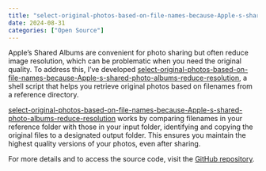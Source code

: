```yaml
---
title: "select-original-photos-based-on-file-names-because-Apple-s-shared-photo-albums-reduce-resolution"
date: 2024-08-31
categories: ["Open Source"]
---
```


Apple’s Shared Albums are convenient for photo sharing but often reduce image resolution, which can be problematic when you need the original quality. To address this, I’ve developed [select-original-photos-based-on-file-names-because-Apple-s-shared-photo-albums-reduce-resolution](https://github.com/klausbreyer/select-original-photos-based-on-file-names-because-Apple-s-shared-photo-albums-reduce-resolution), a shell script that helps you retrieve original photos based on filenames from a reference directory.

[select-original-photos-based-on-file-names-because-Apple-s-shared-photo-albums-reduce-resolution](https://github.com/klausbreyer/select-original-photos-based-on-file-names-because-Apple-s-shared-photo-albums-reduce-resolution) works by comparing filenames in your reference folder with those in your input folder, identifying and copying the original files to a designated output folder. This ensures you maintain the highest quality versions of your photos, even after sharing.

For more details and to access the source code, visit the [GitHub repository](https://github.com/klausbreyer/select-original-photos-based-on-file-names-because-Apple-s-shared-photo-albums-reduce-resolution).
